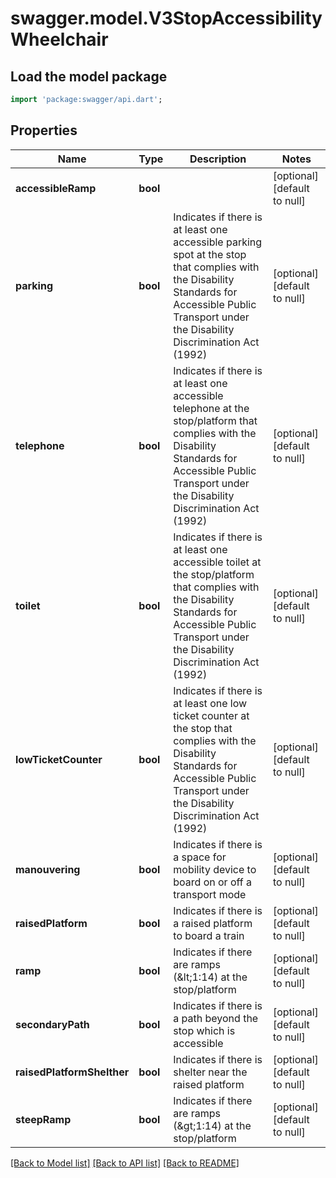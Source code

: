 # swagger.model.V3StopAccessibilityWheelchair

## Load the model package
```dart
import 'package:swagger/api.dart';
```

## Properties
Name | Type | Description | Notes
------------ | ------------- | ------------- | -------------
**accessibleRamp** | **bool** |  | [optional] [default to null]
**parking** | **bool** | Indicates if there is at least one accessible parking spot at the stop that complies with the Disability Standards for Accessible Public Transport under the Disability Discrimination Act (1992) | [optional] [default to null]
**telephone** | **bool** | Indicates if there is at least one accessible telephone at the stop/platform that complies with the Disability Standards for Accessible Public Transport under the Disability Discrimination Act (1992) | [optional] [default to null]
**toilet** | **bool** | Indicates if there is at least one accessible toilet at the stop/platform that complies with the Disability Standards for Accessible Public Transport under the Disability Discrimination Act (1992) | [optional] [default to null]
**lowTicketCounter** | **bool** | Indicates if there is at least one low ticket counter at the stop that complies with the Disability Standards for Accessible Public Transport under the Disability Discrimination Act (1992) | [optional] [default to null]
**manouvering** | **bool** | Indicates if there is a space for mobility device to board on or off a transport mode | [optional] [default to null]
**raisedPlatform** | **bool** | Indicates if there is a raised platform to board a train | [optional] [default to null]
**ramp** | **bool** | Indicates if there are ramps (&amp;lt;1:14) at the stop/platform | [optional] [default to null]
**secondaryPath** | **bool** | Indicates if there is a path beyond the stop which is accessible | [optional] [default to null]
**raisedPlatformShelther** | **bool** | Indicates if there is shelter near the raised platform | [optional] [default to null]
**steepRamp** | **bool** | Indicates if there are ramps (&amp;gt;1:14) at the stop/platform | [optional] [default to null]

[[Back to Model list]](../README.md#documentation-for-models) [[Back to API list]](../README.md#documentation-for-api-endpoints) [[Back to README]](../README.md)


